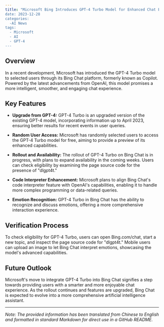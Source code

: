 ```yaml
---
title: "Microsoft Bing Introduces GPT-4 Turbo Model for Enhanced Chat Experience
date: 2023-12-28
categories:
  -AI News
tags:
  - Microsoft
  - AI
  - GPT-4
---
```


## Overview

In a recent development, Microsoft has introduced the GPT-4 Turbo model to selected users through its Bing Chat platform, formerly known as Copilot. Powered by the latest advancements from OpenAI, this model promises a more intelligent, smoother, and engaging chat experience.

## Key Features

- **Upgrade from GPT-4:** GPT-4 Turbo is an upgraded version of the existing GPT-4 model, incorporating information up to April 2023, ensuring better results for recent events in user queries.

- **Random User Access:** Microsoft has randomly selected users to access the GPT-4 Turbo model for free, aiming to provide a preview of its enhanced capabilities.

- **Rollout and Availability:** The rollout of GPT-4 Turbo on Bing Chat is in progress, with plans to expand availability in the coming weeks. Users can check eligibility by examining the page source code for the presence of "dlgpt4t."

- **Code Interpreter Enhancement:** Microsoft plans to align Bing Chat's code interpreter feature with OpenAI's capabilities, enabling it to handle more complex programming or data-related queries.

- **Emotion Recognition:** GPT-4 Turbo in Bing Chat has the ability to recognize and discuss emotions, offering a more comprehensive interaction experience.

## Verification Process

To check eligibility for GPT-4 Turbo, users can open Bing.com/chat, start a new topic, and inspect the page source code for "dlgpt4t." Mobile users can upload an image to let Bing Chat interpret emotions, showcasing the model's advanced capabilities.

## Future Outlook

Microsoft's move to integrate GPT-4 Turbo into Bing Chat signifies a step towards providing users with a smarter and more enjoyable chat experience. As the rollout continues and features are upgraded, Bing Chat is expected to evolve into a more comprehensive artificial intelligence assistant.

---

*Note: The provided information has been translated from Chinese to English and formatted in standard Markdown for direct use in a GitHub README.*
